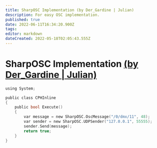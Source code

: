 ```yaml
---
title: SharpOSC Implementation (by Der_Gardine | Julian)
description: For easy OSC implementation.
published: true
date: 2022-06-11T16:34:20.900Z
tags: 
editor: markdown
dateCreated: 2022-05-18T02:05:43.555Z
---
```


# SharpOSC Implementation [(by Der_Gardine | Julian)](https://www.twitch.tv/der_gardine)
```c
using System;

public class CPHInline
{
	public bool Execute()
	{
		var message = new SharpOSC.OscMessage("/0/dmx/11", 48);
		var sender = new SharpOSC.UDPSender("127.0.0.1", 55555);
		sender.Send(message);
		return true;
	}
}
```